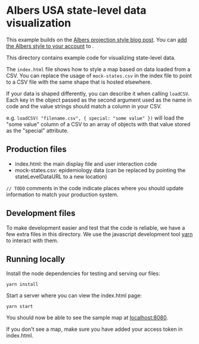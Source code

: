 # Albers USA state-level data visualization

This example builds on the [Albers projection style blog post](https://www.mapbox.com/elections/albers-usa-projection-style). You can [add the Albers style to your account](https://account.mapbox.com/auth/signin/?route-to=https://studio.mapbox.com/styles/add-style/lobenichou/ck6mlwzti0xkq1ipl6zxkblyz) to .

This directory contains example code for visualizing state-level data.

The `index.html` file shows how to style a map based on data loaded from a CSV. You can replace the usage of `mock-states.csv` in the index file to point to a CSV file with the same shape that is hosted elsewhere.

If your data is shaped differently, you can describe it when calling `loadCSV`. Each key in the object passed as the second argument used as the name in code and the value strings should match a column in your CSV.

e.g.
`loadCSV( "filename.csv", { special: "some value" })`
will load the "some value" column of a CSV to an array of objects with that value stored as the "special" attribute.

## Production files
- index.html: the main display file and user interaction code
- mock-states.csv: epidemiology data (can be replaced by pointing the stateLevelDataURL to a new location)

`// TODO` comments in the code indicate places where you should update information to match your production system.

## Development files
To make development easier and test that the code is reliable, we have a few extra files in this directory. We use the javascript development tool [yarn](https://classic.yarnpkg.com/en/docs/install/) to interact with them.

## Running locally

Install the node dependencies for testing and serving our files:

```
yarn install
```

Start a server where you can view the index.html page:
```
yarn start
```

You should now be able to see the sample map at [localhost:8080](http://localhost:8080).

If you don't see a map, make sure you have added your access token in index.html.
